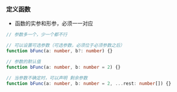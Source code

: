 ### 定义函数

- 函数的实参和形参，必须一一对应
```typescript
// 参数多一个，少一个都不行

// 可以设置可选参数（可选参数，必须位于必须参数之后）
function bFunc(a: number, b?: number) {}

// 参数的默认值
function bFunc(a: number, b: number = 2) {}

// 当参数不确定时，可以声明 剩余参数
function bFunc(a: number, b: number = 2, ...rest: number[]) {}
```
